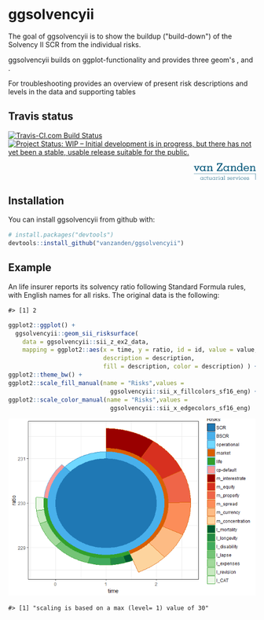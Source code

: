 
<!-- README.md is generated from README.Rmd. Please edit that file -->
ggsolvencyii
============

The goal of ggsolvencyii is to show the buildup ("build-down") of the Solvency II SCR from the individual risks.

ggsolvencyii builds on ggplot-functionality and provides three geom's , and .

For troubleshooting provides an overview of present risk descriptions and levels in the data and supporting tables

Travis status
-------------

[![Travis-CI.com Build Status](https://travis-ci.com/vanzanden/ggsolvencyii.svg?branch=master)](https://travis-ci.com/vanzanden/ggsolvencyii) [![Project Status: WIP – Initial development is in progress, but there has not yet been a stable, usable release suitable for the public.](https://www.repostatus.org/badges/latest/wip.svg)](https://www.repostatus.org/#wip)

<!-- 
[![Build status](https://ci.appveyor.com/api/projects/status/github/vanzanden/ggsolvencyii?branch=master)](https://ci.appveyor.com/project/vanzanden/ggsolvencyii/branch/master)
[![version](http://www.r-pkg.org/badges/version/ggsolvencyii)](https://CRAN.R-project.org/package=ggsolvencii)
![cranlogs](http://cranlogs.r-pkg.org./badges/ggsolvencyii)
[![codecov](https://codecov.io/gh/vanzanden/ggsolvencyii/branch/master/graph/badge.svg)](https://codecov.io/gh/vanzanden/ggsolvencyii)
-->
<img src="vignettes/images/logo_engels_rvignettes.png" width="25%" style="display: block; margin: auto 0 auto auto;" />

Installation
------------

You can install ggsolvencyii from github with:

``` r
# install.packages("devtools")
devtools::install_github("vanzanden/ggsolvencyii")
```

Example
-------

An life insurer reports its solvency ratio following Standard Formula rules, with English names for all risks. The original data is the following:

    #> [1] 2

``` r
ggplot2::ggplot() +
  ggsolvencyii::geom_sii_risksurface(
    data = ggsolvencyii::sii_z_ex2_data,
    mapping = ggplot2::aes(x = time, y = ratio, id = id, value = value, 
                           description = description, 
                           fill = description, color = description) ) +
ggplot2::theme_bw() +
ggplot2::scale_fill_manual(name = "Risks",values =    
                             ggsolvencyii::sii_x_fillcolors_sf16_eng) +
ggplot2::scale_color_manual(name = "Risks",values =
                             ggsolvencyii::sii_x_edgecolors_sf16_eng)
```

![](README-example-1.png)

    #> [1] "scaling is based on a max (level= 1) value of 30"
